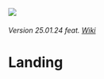 ![](https://repository-images.githubusercontent.com/673466903/8e5d0af8-1861-46dd-8358-2e3374654cfe)

###### Version 25.01.24 feat. [Wiki](https://github.com/driedpampas/realme-8-megaguide/wiki)

# Landing
